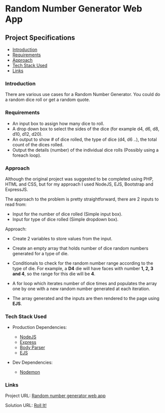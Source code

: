 # Random Number Generator Web App

## Project Specifications

- [Introduction](#introduction)
- [Requirements](#requirements)
- [Approach](#approach)
- [Tech Stack Used](#tech-stack-used)
- [Links](#links)

### Introduction

There are various use cases for a Random Number Generator. You could do a random dice roll or get a random quote.

### Requirements

- An input box to assign how many dice to roll.
- A drop down box to select the sides of the dice (for example d4, d6, d8, d10, d12, d20).
- An output to show # of dice rolled, the type of dice (d4, d6 ..), the total count of the dices rolled.
- Output the details (number) of the individual dice rolls (Possibly using a foreach loop).

### Approach

Although the original project was suggested to be completed using PHP, HTML and CSS, but for my approach I used NodeJS, EJS, Bootstrap and ExpressJS.

The approach to the problem is pretty straightforward, there are 2 inputs to read from:

- Input for the number of dice rolled (Simple input box).
- Input for type of dice rolled (Simple dropdown box).

Approach:

- Create 2 variables to store values from the input.
- Create an empty array that holds number of dice random numbers generated for a type of die.
- Conditionals to check for the random number range according to the type of die. For example, a **D4** die will have faces with number **1, 2, 3 and 4**, so the range for this die will be **4**.

- A for loop which iterates number of dice times and populates the array one by one with a new random number generated at each iteration.

- The array generated and the inputs are then rendered to the page using **EJS**.

### Tech Stack Used

- Production Dependencies:

  - [NodeJS](https://www.nodejs.org/)
  - [Express](https://www.expressjs.com/)
  - [Body Parser](https://www.npmjs.com/package/body-parser)
  - [EJS](https://www.ejs.co/)

- Dev Dependencies:

  - [Nodemon](https://www.npmjs.com/package/nodemon)

### Links

Project URL: [Random number generator web app](https://www.codementor.io/projects/web/random-number-generator-web-app-bz042v8kll)

Solution URL: [Roll It!](https://rollitdp.herokuapp.com/)
